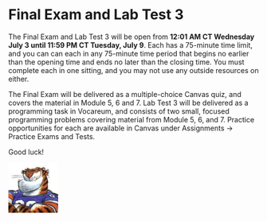 # Final Exam and Lab Test 3

The Final Exam and Lab Test 3 will be open from **12:01 AM CT Wednesday July 3
until 11:59 PM CT Tuesday, July 9**. Each has a 75-minute time limit, and you
can can each in any 75-minute time period that begins no earlier than the
opening time and ends no later than the closing time. You must complete each in
one sitting, and you may not use any outside resources on either.

The Final Exam will be delivered as a multiple-choice Canvas quiz, and covers
the material in Module 5, 6 and 7. Lab Test 3 will be delivered as a
programming task in Vocareum, and consists of two small, focused programming
problems covering material from Module 5, 6, and 7. Practice opportunities for
each are available in Canvas under Assignments -> Practice Exams and Tests.

Good luck!

<img src="../../../img/rags.jpg" width="100">

